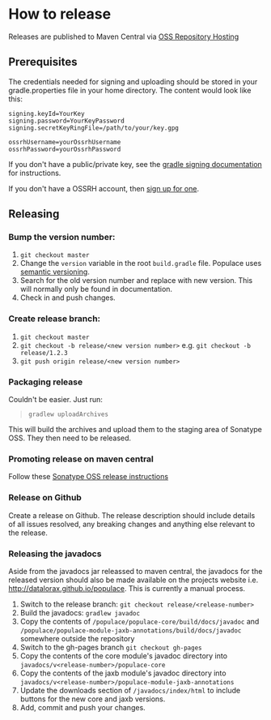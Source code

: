 # How to release
Releases are published to Maven Central via [OSS Repository Hosting](http://central.sonatype.org/pages/ossrh-guide.html)

## Prerequisites
The credentials needed for signing and uploading should be stored in your gradle.properties file in your home directory.
The content would look like this:

```
signing.keyId=YourKey
signing.password=YourKeyPassword
signing.secretKeyRingFile=/path/to/your/key.gpg

ossrhUsername=yourOssrhUsername
ossrhPassword=yourOssrhPassword
```

If you don't have a public/private key, see the [gradle signing documentation](http://www.gradle.org/docs/current/userguide/signing_plugin.html)
for instructions.

If you don't have a OSSRH account, then [sign up for one](https://issues.sonatype.org/secure/Signup!default.jspa).

## Releasing

### Bump the version number:
1. `git checkout master`
1. Change the `version` variable in the root `build.gradle` file. Populace uses [semantic versioning](semver.org).
1. Search for the old version number and replace with new version. This will normally only be found in documentation.
1. Check in and push changes.

### Create release branch:
1. `git checkout master`
1. `git checkout -b release/<new version number>` e.g. `git checkout -b release/1.2.3`
1. `git push origin release/<new version number>`

### Packaging release
Couldn't be easier. Just run:

> `gradlew uploadArchives`

This will build the archives and upload them to the staging area of Sonatype OSS. They then need to be released.

### Promoting release on maven central
Follow these [Sonatype OSS release instructions](http://central.sonatype.org/pages/releasing-the-deployment.html)

### Release on Github
Create a release on Github. The release description should include details of all issues resolved, any breaking changes
and anything else relevant to the release.

### Releasing the javadocs
Aside from the javadocs jar releassed to maven central, the javadocs for the released version should also be made
available on the projects website i.e. <http://datalorax.github.io/populace>. This is currently a manual process.

1. Switch to the release branch: `git checkout release/<release-number>`
1. Build the javadocs: `gradlew javadoc`
1. Copy the contents of `/populace/populace-core/build/docs/javadoc` and
`/populace/populace-module-jaxb-annotations/build/docs/javadoc` somewhere outside the repository
1. Switch to the gh-pages branch `git checkout gh-pages`
1. Copy the contents of the core module's javadoc directory into `javadocs/v<release-number>/populace-core`
1. Copy the contents of the jaxb module's javadoc directory into `javadocs/v<release-number>/populace-module-jaxb-annotations`
1. Update the downloads section of `/javadocs/index/html` to include buttons for the new core and jaxb versions.
1. Add, commit and push your changes.